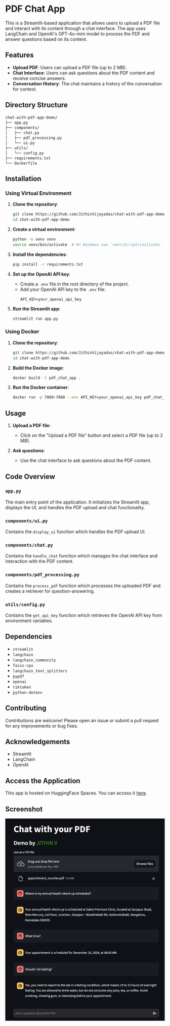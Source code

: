 # PDF Chat App

This is a Streamlit-based application that allows users to upload a PDF file and interact with its content through a chat interface. The app uses LangChain and OpenAI's GPT-4o-mini model to process the PDF and answer questions based on its content.

## Features

- **Upload PDF**: Users can upload a PDF file (up to 2 MB).
- **Chat Interface**: Users can ask questions about the PDF content and receive concise answers.
- **Conversation History**: The chat maintains a history of the conversation for context.

## Directory Structure

```
chat-with-pdf-app-demo/
├── app.py
├── components/
│   ├── chat.py
│   ├── pdf_processing.py
│   └── ui.py
├── utils/
│   └── config.py
├── requirements.txt
└── Dockerfile
```

## Installation

### Using Virtual Environment

1. **Clone the repository**:
    ```bash
    git clone https://github.com/JithinVijayadas/chat-with-pdf-app-demo.git
    cd chat-with-pdf-app-demo
    ```

2. **Create a virtual environment**:
    ```bash
    python -m venv venv
    source venv/bin/activate  # On Windows use `venv\Scripts\activate`
    ```

3. **Install the dependencies**:
    ```bash
    pip install -r requirements.txt
    ```

4. **Set up the OpenAI API key**:
    - Create a `.env` file in the root directory of the project.
    - Add your OpenAI API key to the `.env` file:
      ```
      API_KEY=your_openai_api_key
      ```

5. **Run the Streamlit app**:
    ```bash
    streamlit run app.py
    ```

### Using Docker

1. **Clone the repository**:
    ```bash
    git clone https://github.com/JithinVijayadas/chat-with-pdf-app-demo.git
    cd chat-with-pdf-app-demo
    ```

2. **Build the Docker image**:
    ```bash
    docker build -t pdf_chat_app .
    ```

3. **Run the Docker container**:
    ```bash
    docker run -p 7860:7860 --env API_KEY=your_openai_api_key pdf_chat_app
    ```

## Usage

1. **Upload a PDF file**:
    - Click on the "Upload a PDF file" button and select a PDF file (up to 2 MB).

2. **Ask questions**:
    - Use the chat interface to ask questions about the PDF content.

## Code Overview

### `app.py`

The main entry point of the application. It initializes the Streamlit app, displays the UI, and handles the PDF upload and chat functionality.

### `components/ui.py`

Contains the `display_ui` function which handles the PDF upload UI.

### `components/chat.py`

Contains the `handle_chat` function which manages the chat interface and interaction with the PDF content.

### `components/pdf_processing.py`

Contains the `process_pdf` function which processes the uploaded PDF and creates a retriever for question-answering.

### `utils/config.py`

Contains the `get_api_key` function which retrieves the OpenAI API key from environment variables.

## Dependencies

- `streamlit`
- `langchain`
- `langchain_community`
- `faiss-cpu`
- `langchain_text_splitters`
- `pypdf`
- `openai`
- `tiktoken`
- `python-dotenv`

## Contributing

Contributions are welcome! Please open an issue or submit a pull request for any improvements or bug fixes.

## Acknowledgements

- Streamlit
- LangChain
- OpenAI

## Access the Application

This app is hosted on HuggingFace Spaces. You can access it [here](https://jithinvijaydazz-pdf-chat.hf.space/).

## Screenshot
![Screenshot of the Application](images/screenshot.png)

